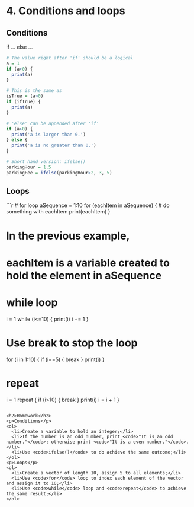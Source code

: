 <h1>4. Conditions and loops</h1>

<h2>Conditions</h2>
<p>if ... else ...</p>

```r
# The value right after 'if' should be a logical
a = 1
if (a>0) {
  print(a)
}

# This is the same as
isTrue = (a>0)
if (ifTrue) {
  print(a)
}

# 'else' can be appended after 'if'
if (a>0) {
  print('a is larger than 0.')
} else {
  print('a is no greater than 0.')
}

# Short hand version: ifelse()
parkingHour = 1.5
parkingFee = ifelse(parkingHour>2, 3, 5)
```

<h2>Loops</h2>
```r
# for loop
aSequence = 1:10
for (eachItem in aSequence) {
  # do something with eachItem
  print(eachItem)
}

# In the previous example, 
#   eachItem is a variable created to hold the element in aSequence

# while loop
i = 1
while (i<=10) {
  print(i)
  i += 1
}

# Use break to stop the loop
for (i in 1:10) {
  if (i==5) {
    break
  }
  print(i)
}

# repeat
i = 1
repeat {
  if (i>10) {
    break
  }
  print(i)
  i = i + 1
}
```

<h2>Homework</h2>
<p>Conditions</p>
<ol>
  <li>Create a variable to hold an integer;</li>
  <li>If the number is an odd number, print <code>"It is an odd number."</code>; otherwise print <code>"It is a even number."</code>.</li>
  <li>Use <code>ifelse()</code> to do achieve the same outcome;</li>
</ol>
<p>Loops</p>
<ol>
  <li>Create a vector of length 10, assign 5 to all elements;</li>
  <li>Use <code>for</code> loop to index each element of the vector and assign it to 10;</li>
  <li>Use <code>while</code> loop and <code>repeat</code> to achieve the same result;</li>
</ol>
